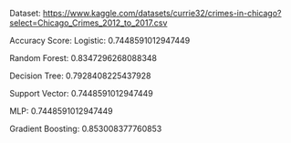 Dataset:
https://www.kaggle.com/datasets/currie32/crimes-in-chicago?select=Chicago_Crimes_2012_to_2017.csv

Accuracy Score:
Logistic: 0.7448591012947449

Random Forest: 0.8347296268088348

Decision Tree: 0.7928408225437928

Support Vector: 0.7448591012947449

MLP: 0.7448591012947449

Gradient Boosting: 0.853008377760853
